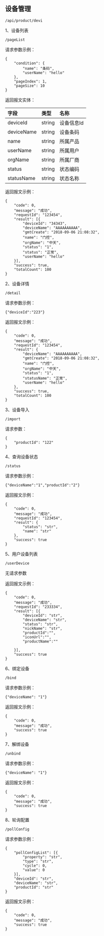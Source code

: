 ## 设备管理

```
/api/product/devi
```

1、设备列表

```
/pageList
```

请求参数示例：

```
{
    "condition": {
        "name": "条码",
        "userName": "hello"
    },
    "pageIndex": 1,
    "pageSize": 10
}
```

返回报文实体：

| 字段 | 类型 | 名称 |
| :--- | :--- | :--- |
| deviceId | string | 设备信息Id |
| deviceName | string | 设备条码 |
| name | string | 所属产品 |
| userName | string | 所属用户 |
| orgName | string | 所属厂商 |
| status | string | 状态编码 |
| statusName | string | 状态名称 |

返回报文示例：

```
{
    "code": 0,
    "message": "成功",
    "requestId": "123454",
    "result": [{
        "deviceId": "34343",
        "deviceName": "AAAAAAAAAA",
        "gmtCreate": "2018-09-06 21:08:32",
        "name": "门控",
        "orgName": "中天",
        "status": "1",
        "status": "正常",
        "userName": "hello"
    }],
    "success": true,
    "totalCount": 100
}
```

2、设备详情

```
/detail
```

请求参数示例：

```
{"deviceId":"223"}
```

返回报文示例：

```
{
    "code": 0,
    "message": "成功",
    "requestId": "123454",
    "result": {
        "deviceName": "AAAAAAAAAA",
        "gmtCreate": "2018-09-06 21:08:32",
        "name": "门控",
        "orgName": "中天",
        "status": "1",
        "statusName": "正常",
        "userName": "hello"
    },
    "success": true,
    "totalCount": 100
}
```

3、设备导入

```
/import
```

请求参数：

```
{
    "productId": "122"
}
```

4、查询设备状态

```
/status
```

请求参数示例：

```
{"deviceName":"1","productId":"2"}
```

返回报文示例：

```
{
    "code": 0,
    "message": "成功",
    "requestId": "123454",
    "result": {
        "status": "str",
        "name": "str"
    },
    "success": true
}
```

5、用户设备列表

```
/userDevice
```

无请求参数

返回报文示例：

```
{
    "code": 0,
    "message": "成功",
    "requestId": "233334",
    "result": [{
        "deviceId": "str",
        "deviceName": "str",
        "status": "str",
        "nickName": "str",
        "productId":"",
        "iconUrl":"",
        "productName":""

    }],
    "success": true
}
```

6、绑定设备

```
/bind
```

请求参数示例：

```
{"deviceName": "1"}
```

返回报文示例：

```
{
    "code": 0,
    "message": "成功",
    "success": true
}
```

7、解绑设备

```
/unbind
```

请求参数示例：

```
{"deviceName": "1"}
```

返回报文示例：

```
{
    "code": 0,
    "message": "成功",
    "success": true
}
```

8、轮询配置

```
/pollConfig
```

请求参数示例：

```
{
    "pollConfigList": [{
        "property": "str",
        "type": "str",
        "cycle": 0,
        "value": 0
    }],
    "deviceId": "str",
    "deviceName": "str",
    "productId": "str"
}
```

返回报文示例：

```
{
    "code": 0,
    "message": "成功",
    "success": true
}
```



